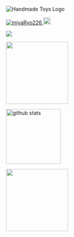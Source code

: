 ![Handmade Toys Logo](https://github.com/miyaRyo226/miyaRyo226/assets/55911763/6c73d382-608c-47a9-af43-9d3956f86106)
<p align="left">
  <a href="https://github.com/miyaRyo226/miyaRyo226/">
    <img src="https://komarev.com/ghpvc/?username=miyaRyo226" alt="miyaRyo226" />
  </a>
  <a href="https://github.com/miyaRyo226">
    <img height="20" src="https://img.shields.io/github/followers/miyaRyo226?label=follow&logo=github&style=flat" />
  </a>
</p>

![](https://github-profile-summary-cards.vercel.app/api/cards/profile-details?username=miyaRyo226&theme=tokyonight)

<p align="left">
<a href="https://github.com/miyaRyo226">
  <img height="170px" src="https://github-readme-stats.vercel.app/api?username=miyaRyo226&count_private=true&show_icons=true&theme=tokyonight" />
</a>
</p>

<p align="left">
<a href="https://github.com/miyaRyo226">
  <img alt="github stats" height="150px" src="https://github-readme-streak-stats.herokuapp.com/?user=miyaRyo226&count_private=true&show_icons=true&theme=tokyonight" />
</a>
</p>

<p align="left">
<a href="https://github.com/miyaRyo226">
  <img height="170px" src="https://github-readme-stats.vercel.app/api/top-langs/?username=miyaRyo226&layout=compact&theme=tokyonight" />
</a>
</p>
